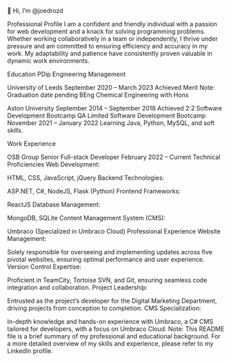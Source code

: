 👋 Hi, I’m @joedrozd


Professional Profile
I am a confident and friendly individual with a passion for web development and a knack for solving programming problems. Whether working collaboratively in a team or independently, I thrive under pressure and am committed to ensuring efficiency and accuracy in my work. My adaptability and patience have consistently proven valuable in dynamic work environments.

Education
PDip Engineering Management

University of Leeds
September 2020 – March 2023
Achieved Merit
Note: Graduation date pending
BEng Chemical Engineering with Hons

Aston University
September 2014 – September 2018
Achieved 2:2
Software Development Bootcamp
QA Limited Software Development Bootcamp
November 2021 – January 2022
Learning Java, Python, MySQL, and soft skills.

Work Experience

OSB Group Senior Full-stack Developer
February 2022 – Current
Technical Proficiencies
Web Development:

HTML, CSS, JavaScript, jQuery
Backend Technologies:

ASP.NET, C#, NodeJS, Flask (Python)
Frontend Frameworks:

ReactJS
Database Management:

MongoDB, SQLite
Content Management System (CMS):

Umbraco (Specialized in Umbraco Cloud)
Professional Experience
Website Management:

Solely responsible for overseeing and implementing updates across five pivotal websites, ensuring optimal performance and user experience.
Version Control Expertise:

Proficient in TeamCity, Tortoise SVN, and Git, ensuring seamless code integration and collaboration.
Project Leadership:

Entrusted as the project’s developer for the Digital Marketing Department, driving projects from conception to completion.
CMS Specialization:

In-depth knowledge and hands-on experience with Umbraco, a C# CMS tailored for developers, with a focus on Umbraco Cloud.
Note: This README file is a brief summary of my professional and educational background. For a more detailed overview of my skills and experience, please refer to my LinkedIn profile.

<!---
joedrozd/joedrozd is a ✨ special ✨ repository because its `README.md` (this file) appears on your GitHub profile.
You can click the Preview link to take a look at your changes.
--->
